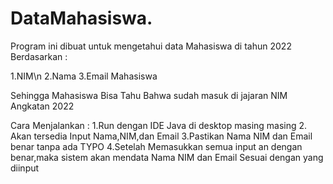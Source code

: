 # DataMahasiswa.
Program ini dibuat untuk mengetahui data Mahasiswa di tahun 2022 Berdasarkan :

1.NIM\n
2.Nama
3.Email Mahasiswa

Sehingga Mahasiswa Bisa Tahu Bahwa sudah masuk di jajaran NIM Angkatan 2022

Cara Menjalankan :
1.Run dengan IDE Java di desktop masing masing
2. Akan tersedia Input Nama,NIM,dan Email
3.Pastikan Nama NIM dan Email benar tanpa ada TYPO
4.Setelah Memasukkan semua input an dengan benar,maka sistem akan mendata Nama NIM dan Email Sesuai dengan yang diinput
